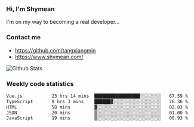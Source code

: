 ### Hi, I'm Shymean

I'm on my way to becoming a real developer...

### Contact me

- <https://github.com/tangxiangmin>
- <https://www.shymean.com/>

![Github Stats](https://github-readme-stats.vercel.app/api?username=tangxiangmin&show_icons=true&theme=dark)


###  Weekly code statistics

<!--START_SECTION:waka-->

```txt
Vue.js           23 hrs 14 mins  █████████████████░░░░░░░░   67.59 %
TypeScript       9 hrs 3 mins    ██████▓░░░░░░░░░░░░░░░░░░   26.36 %
HTML             58 mins         ▓░░░░░░░░░░░░░░░░░░░░░░░░   02.83 %
JSON             20 mins         ▒░░░░░░░░░░░░░░░░░░░░░░░░   01.00 %
JavaScript       19 mins         ▒░░░░░░░░░░░░░░░░░░░░░░░░   00.93 %
```

<!--END_SECTION:waka-->